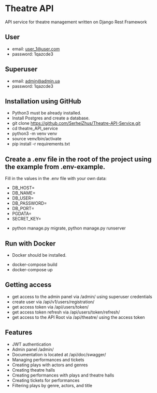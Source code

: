 # Theatre API
API service for theatre management written on Django Rest Framework

## User
* email: user_1@user.com
* password: 1qazcde3

## Superuser
* email: admin@admin.ua
* password: 1qazcde3


## Installation using GitHub
* Python3 must be already installed. 
* Install Postgres and create a database.
* git clone https://github.com/SerheiZhus/Theatre-API-Service.git
* cd theatre_API_service
* python3 -m venv venv
* source venv/bin/activate
* pip install -r requirements.txt


## Create a .env file in the root of the project using the example from .env-example. 
Fill in the values in the .env file with your own data:
- DB_HOST=<your db hostname>
- DB_NAME=<your db name>
- DB_USER=<your db username>
- DB_PASSWORD=<your db password>
- DB_PORT=<your db port>
- PGDATA=<your db data path>
- SECRET_KEY=<your secret key>

* python manage.py migrate, python manage.py runserver

## Run with Docker
- Docker should be installed.
* docker-compose build
* docker-compose up

## Getting access
* get access to the admin panel via /admin/ using superuser credentials
* create user via /api/v1/users/registration/
* get access token via /api/users/token/
* get access token refresh via /api/users/token/refresh/
* get access to the API Root via /api/theatre/ using the access token

## Features
* JWT authentication
* Admin panel /admin/
* Documentation is located at /api/doc/swagger/
* Managing performances and tickets
* Creating plays with actors and genres
* Creating theatre halls
* Creating performances with plays and theatre halls
* Creating tickets for performances
* Filtering plays by genre, actors, and title
